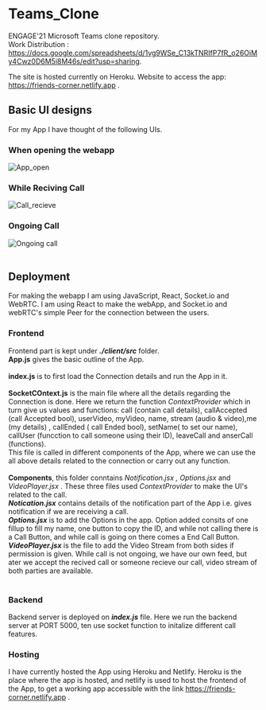 # Teams_Clone
ENGAGE'21 Microsoft Teams clone repository. </br>
Work Distribution : https://docs.google.com/spreadsheets/d/1vg9WSe_C13kTNRIfP7fR_o26OiMy4Cwz0D6M5i8M46s/edit?usp=sharing.

The site is hosted currently on Heroku. Website to access the app: https://friends-corner.netlify.app .
</br>
## Basic UI designs
For my App I have thought of the following UIs.
### When opening the webapp
![App_open](https://user-images.githubusercontent.com/60579477/124244567-b4a27b00-db3c-11eb-8936-2aaecf859d42.png) </br>
### While Reciving Call 
![Call_recieve](https://user-images.githubusercontent.com/60579477/124244661-ce43c280-db3c-11eb-9bd9-0eaa7b3b73d3.png) </br>
### Ongoing Call
![Ongoing call](https://user-images.githubusercontent.com/60579477/124244727-e4518300-db3c-11eb-9e54-3b765022b106.png)
</br>
</br>
## Deployment
For making the webapp I am using JavaScript, React, Socket.io and WebRTC. I am using React to make the webApp, and Socket.io and webRTC's simple Peer for the connection between the users.
</br>
### Frontend
Frontend part is kept under _**./client/src**_ folder. 
</br> **App.js** gives the basic outline of the App.</br>
</br> **index.js** is to first load the Connection details and run the App in it.
</br> </br> **SocketCOntext.js** is the main file where all the details regarding the Connection is done. Here we return the function _ContextProvider_ which in turn give us values and functions:  call (contain call details), callAccepted (call Accepted bool), userVideo, myVideo, name, stream (audio & video),me (my details) , callEnded ( call Ended bool), setName( to set our name), callUser (funcction to call someone using their ID), leaveCall and anserCall (functions).</br> This file is called in different components of the App, where we can use the all above details related to the connection or carry out any function.
<br> </br> 
**Components**, this folder conntains _Notification.jsx , Options.jsx_ and _VideoPlayer.jsx_ . These three files used _ContextProvider_ to make the UI's related to the call. </br>
**_Notication.jsx_** contains details of the notification part of the App i.e. gives notification if we are receiving a call. </br>
**_Options.jsx_** is to add the Options in the app. Option added consits of one fillup to fill my name, one button to copy the ID, and while not calling there is a Call Button, and while call is going on there comes a End Call Button.</br>
**_VideoPlayer.jsx_** is the file to add the Video Stream from both sides if permission is given. While call is not ongoing, we have our own feed, but ater we accept the recived call or someone recieve our call, video stream of both parties are available.
</br> </br>
### Backend
Backend server is deployed on _**index.js**_ file. Here we run the backend server at PORT 5000, ten use socket function to initalize different call features. 
### Hosting
I have currently hosted the App using Heroku and Netlify. Heroku is the place where the app is hosted, and netlify is used to host the frontend of the App, to get a working app accessible with the link https://friends-corner.netlify.app .
